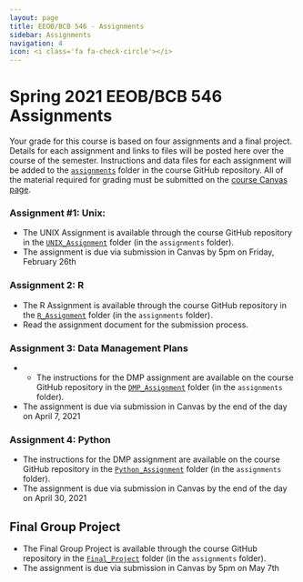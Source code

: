 ```yaml
---
layout: page
title: EEOB/BCB 546 - Assignments
sidebar: Assignments
navigation: 4
icon: <i class='fa fa-check-circle'></i>
---
```


# Spring 2021 EEOB/BCB 546 Assignments

Your grade for this course is based on four assignments and a final project. Details for each assignment and links to files will be posted here over the course of the semester.
Instructions and data files for each assignment will be added to the [`assignments`](https://github.com/EEOB-BioData/BCB546-Spring2021/tree/main/assignments) folder in the course
GitHub repository.
All of the material required for grading must be submitted on the [course Canvas page](https://canvas.iastate.edu/courses/79905).

### Assignment #1: Unix:
* The UNIX Assignment is available through the course GitHub repository in the [`UNIX_Assignment`](https://github.com/EEOB-BioData/BCB546-Spring2021/tree/main/assignments/UNIX_Assignment) folder (in the `assignments` folder).
* The assignment is due via submission in Canvas by 5pm on Friday, February 26th

### Assignment 2: R
* The R Assignment is available through the course GitHub repository in the [`R_Assignment`](https://github.com/EEOB-BioData/BCB546-Spring2021/tree/main/assignments/R_Assignment) folder (in the `assignments` folder).
* Read the assignment document for the submission process.

### Assignment 3: Data Management Plans

* * The instructions for the DMP assignment are available on the course GitHub repository in the [`DMP_Assignment`](https://github.com/EEOB-BioData/BCB546-Spring2021/tree/master/assignments/DMP_Assignment) folder (in the `assignments` folder).
* The assignment is due via submission in Canvas by the end of the day on April 7, 2021

### Assignment 4: Python

* The instructions for the DMP assignment are available on the course GitHub repository in the [`Python_Assignment`](https://github.com/EEOB-BioData/BCB546-Spring2021/tree/main/assignments/Python_Assignment) folder (in the `assignments` folder).
* The assignment is due via submission in Canvas by the end of the day on April 30, 2021 

## Final Group Project
* The Final Group Project is available through the course GitHub repository in the [`Final_Project`](https://github.com/EEOB-BioData/BCB546-Spring2021/tree/master/assignments/Final_Project) folder (in the `assignments` folder).
* The assignment is due via submission in Canvas by 5pm on May 7th
